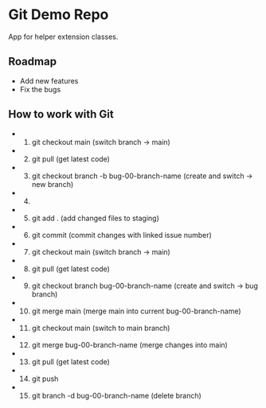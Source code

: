 # Git Demo Repo
App for helper extension  classes.

## Roadmap
* Add new features
* Fix the bugs

## How to work with Git
* 1.	git checkout main							(switch branch -> main)
* 2. 	git pull									(get latest code)

* 3. 	git checkout branch -b bug-00-branch-name	(create and switch -> new branch)
* 4.	<make changes>
* 5. 	git add .									(add changed files to staging)
* 6.	git commit									(commit changes with linked issue number)

* 7.	git checkout main							(switch branch -> main)
* 8. 	git pull									(get latest code)

* 9. 	git checkout branch bug-00-branch-name		(create and switch -> bug branch)
* 10.	git merge main								(merge main into current bug-00-branch-name)

* 11.	git checkout main							(switch to main branch)
* 12.	git merge bug-00-branch-name				(merge changes into main)

* 13.	git pull 									(get latest code)
* 14.	git push

* 15.	git branch -d bug-00-branch-name			(delete branch)